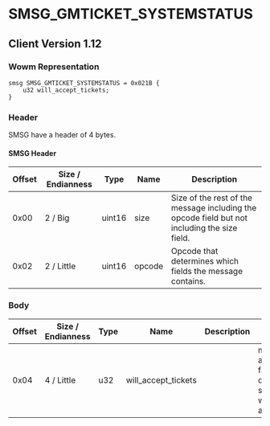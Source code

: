 # SMSG_GMTICKET_SYSTEMSTATUS

## Client Version 1.12

### Wowm Representation
```rust,ignore
smsg SMSG_GMTICKET_SYSTEMSTATUS = 0x021B {
    u32 will_accept_tickets;
}
```
### Header

SMSG have a header of 4 bytes.

#### SMSG Header

| Offset | Size / Endianness | Type   | Name   | Description |
| ------ | ----------------- | ------ | ------ | ----------- |
| 0x00   | 2 / Big           | uint16 | size   | Size of the rest of the message including the opcode field but not including the size field.|
| 0x02   | 2 / Little        | uint16 | opcode | Opcode that determines which fields the message contains.|

### Body

| Offset | Size / Endianness | Type | Name | Description | Comment |
| ------ | ----------------- | ---- | ---- | ----------- | ------- |
| 0x04 | 4 / Little | u32 | will_accept_tickets |  | mangoszero/cmangos/vmangos all only send 1 for true and 0 for false. vmangos: Note: This only disables the ticket UI at client side and is not fully reliable are we sure this is a uint32? Should ask Zor |

